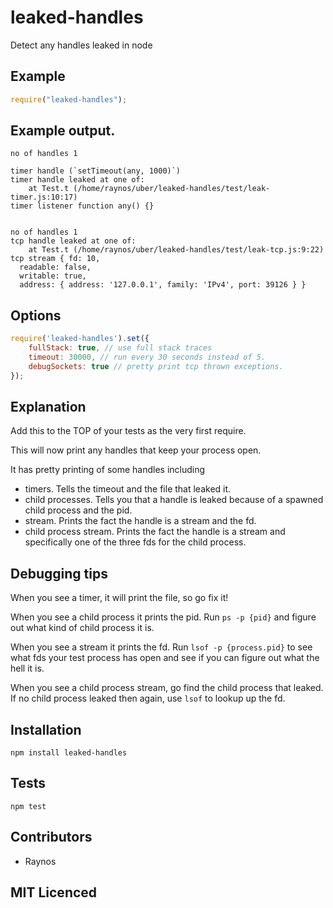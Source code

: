 # leaked-handles

<!--
    [![build status][build-png]][build]
    [![Coverage Status][cover-png]][cover]
    [![Davis Dependency status][dep-png]][dep]
-->

<!-- [![NPM][npm-png]][npm] -->

<!-- [![browser support][test-png]][test] -->

Detect any handles leaked in node

## Example

```js
require("leaked-handles");
```

## Example output.

```
no of handles 1

timer handle (`setTimeout(any, 1000)`)
timer handle leaked at one of: 
    at Test.t (/home/raynos/uber/leaked-handles/test/leak-timer.js:10:17)
timer listener function any() {}


no of handles 1
tcp handle leaked at one of: 
    at Test.t (/home/raynos/uber/leaked-handles/test/leak-tcp.js:9:22)
tcp stream { fd: 10,
  readable: false,
  writable: true,
  address: { address: '127.0.0.1', family: 'IPv4', port: 39126 } }
```

## Options

```js
require('leaked-handles').set({
    fullStack: true, // use full stack traces
    timeout: 30000, // run every 30 seconds instead of 5.
    debugSockets: true // pretty print tcp thrown exceptions.
});
```

## Explanation

Add this to the TOP of your tests as the very first require.

This will now print any handles that keep your process open.

It has pretty printing of some handles including

 - timers. Tells the timeout and the file that leaked it.
 - child processes. Tells you that a handle is leaked because
    of a spawned child process and the pid.
 - stream. Prints the fact the handle is a stream and the fd.
 - child process stream. Prints the fact the handle is a stream
    and specifically one of the three fds for the child process.

## Debugging tips

When you see a timer, it will print the file, so go fix it!

When you see a child process it prints the pid. Run `ps -p {pid}`
  and figure out what kind of child process it is.

When you see a stream it prints the fd. Run `lsof -p {process.pid}`
  to see what fds your test process has open and see if you can
  figure out what the hell it is.

When you see a child process stream, go find the child process
  that leaked. If no child process leaked then again, use `lsof`
  to lookup up the fd.

## Installation

`npm install leaked-handles`

## Tests

`npm test`

## Contributors

 - Raynos

## MIT Licenced

  [build-png]: https://secure.travis-ci.org/Raynos/leaked-handles.png
  [build]: https://travis-ci.org/Raynos/leaked-handles
  [cover-png]: https://coveralls.io/repos/Raynos/leaked-handles/badge.png
  [cover]: https://coveralls.io/r/Raynos/leaked-handles
  [dep-png]: https://david-dm.org/Raynos/leaked-handles.png
  [dep]: https://david-dm.org/Raynos/leaked-handles
  [test-png]: https://ci.testling.com/Raynos/leaked-handles.png
  [test]: https://ci.testling.com/Raynos/leaked-handles
  [npm-png]: https://nodei.co/npm/leaked-handles.png?stars&downloads
  [npm]: https://nodei.co/npm/leaked-handles
